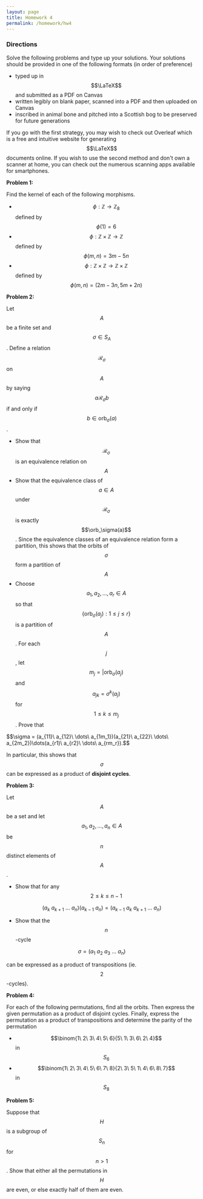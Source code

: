 ```yaml
---
layout: page
title: Homework 4
permalink: /homework/hw4
---
```


### Directions
Solve the following problems and type up your solutions.  Your solutions should be provided in one of the following formats (in order of preference)
* typed up in $$\LaTeX$$ and submitted as a PDF on Canvas
* written legibly on blank paper, scanned into a PDF and then uploaded on Canvas
* inscribed in animal bone and pitched into a Scottish bog to be preserved for future generations

If you go with the first strategy, you may wish to check out Overleaf which is a free and intuitive website for generating $$\LaTeX$$ documents online.
If you wish to use the second method and don't own a scanner at home, you can check out the numerous scanning apps available for smartphones.

**Problem 1:**  

Find the kernel of each of the following morphisms.
* $$\phi: \mathbb Z\rightarrow\mathbb Z_8$$ defined by $$\phi(1)=6$$
* $$\phi: \mathbb Z\times\mathbb Z\rightarrow\mathbb Z$$ defined by $$\phi(m,n) = 3m-5n$$
* $$\phi: \mathbb Z\times\mathbb Z\rightarrow\mathbb Z\times\mathbb Z$$ defined by $$\phi(m,n) = (2m-3n,5m+2n)$$

**Problem 2:**

Let $$A$$ be a finite set and $$\sigma\in S_A$$.  Define a relation $$\mathscr R_\sigma$$ on $$A$$ by saying $$a\mathscr R_\sigma b$$ if and only if $$b\in\text{orb}_\sigma (a)$$.
* Show that $$\mathscr R_\sigma$$ is an equivalence relation on $$A$$
* Show that the equivalence class of $$a\in A$$ under $$\mathscr R_\sigma$$ is exactly $$\orb_\sigma(a)$$.  Since the equivalence classes of an equivalence relation form a partition, this shows that the orbits of $$\sigma$$ form a partition of $$A$$
* Choose $$a_1,a_2,\dots,a_r\in A$$ so that $$\{\text{orb}_\sigma(a_j): 1\leq j\leq r\}$$ is a partition of $$A$$.  For each $$j$$, let $$m_j = |\text{orb}_\sigma(a_j)$$ and $$a_{jk} = \sigma^k(a_j)$$ for $$1\leq k\leq m_j$$.  Prove that

$$\sigma = (a_{11}\ a_{12}\ \dots\ a_{1m_1})(a_{21}\ a_{22}\ \dots\ a_{2m_2})\dots(a_{r1)\ a_{r2}\ \dots\ a_{rm_r}).$$

In particular, this shows that $$\sigma$$ can be expressed as a product of **disjoint cycles**.

**Problem 3:**

Let $$A$$ be a set and let $$a_1,a_2,\dots,a_n\in A$$ be $$n$$ distinct elements of $$A$$.

* Show that for any $$2\leq k\leq n-1$$

$$(a_k\ a_{k+1}\ \dots\ a_n)(a_{k-1}\ a_n) = (a_{k-1}\ a_k\ a_{k+1}\ \dots\ a_n)$$

* Show that the $$n$$-cycle

$$\sigma = (a_1\ a_2\ a_3\ \dots\ a_n)$$

can be expressed as a product of transpositions (ie. $$2$$-cycles).

**Problem 4:**

For each of the following permutations, find all the orbits.  Then express the given permutation as a product of disjoint cycles.  Finally, express the permutation as a product of transpositions and determine the parity of the permutation
* $$\binom{1\ 2\ 3\ 4\ 5\ 6}{5\ 1\ 3\ 6\ 2\ 4}$$ in $$S_6$$
* $$\binom{1\ 2\ 3\ 4\ 5\ 6\ 7\ 8}{2\ 3\ 5\ 1\ 4\ 6\ 8\ 7}$$ in $$S_8$$

**Problem 5:**

Suppose that $$H$$ is a subgroup of $$S_n$$ for $$n>1$$.  Show that either all the permutations in $$H$$ are even, or else exactly half of them are even.



